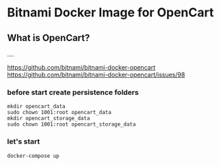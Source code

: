 # Bitnami Docker Image for OpenCart

## What is OpenCart?

....

https://github.com/bitnami/bitnami-docker-opencart
https://github.com/bitnami/bitnami-docker-opencart/issues/98

### before start create persistence folders
```
mkdir opencart_data
sudo chown 1001:root opencart_data
mkdir opencart_storage_data
sudo chown 1001:root opencart_storage_data
```
### let's start
```
docker-compose up
```
